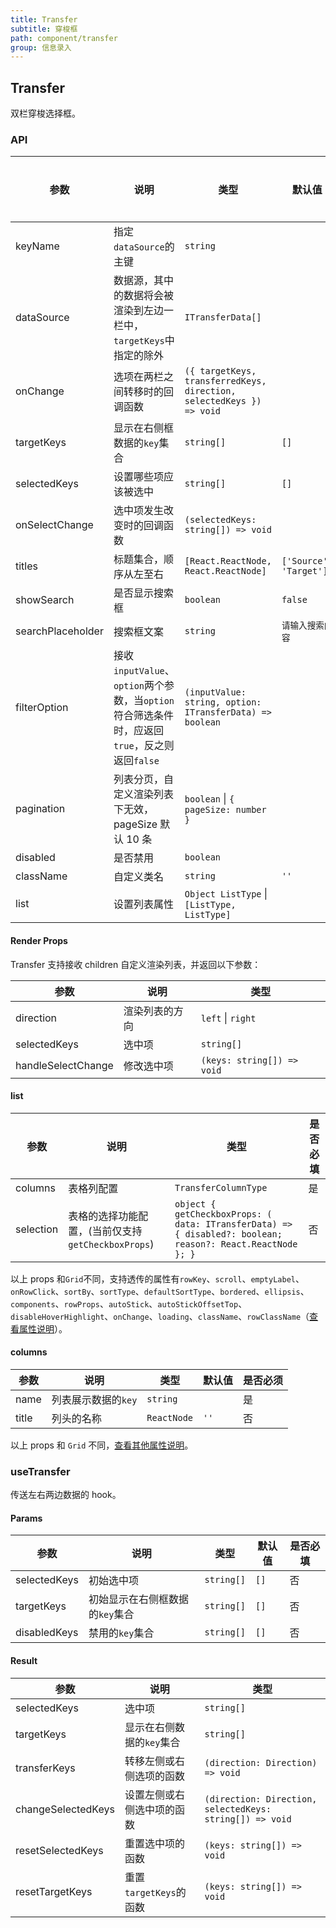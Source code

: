 ```yaml
---
title: Transfer
subtitle: 穿梭框
path: component/transfer
group: 信息录入
---
```


## Transfer

双栏穿梭选择框。

### API

| 参数              | 说明                                                                                          | 类型                                                                 | 默认值                 | 是否必填                     |
| ----------------- | --------------------------------------------------------------------------------------------- | -------------------------------------------------------------------- | ---------------------- | -------- |
| keyName           | 指定`dataSource`的主键                                                                        | `string`                                                             |                        | 是                  |
| dataSource        | 数据源，其中的数据将会被渲染到左边一栏中，`targetKeys`中指定的除外                            | `ITransferData[]`                                                    |                        | 是       |
| onChange          | 选项在两栏之间转移时的回调函数                                                                | `({ targetKeys, transferredKeys, direction, selectedKeys }) => void` |                        | 是       |
| targetKeys        | 显示在右侧框数据的`key`集合                                                                   | `string[]`                                                           | `[]`                   | 否       |
| selectedKeys      | 设置哪些项应该被选中                                                                          | `string[]`                                                           | `[]`                   | 否       |
| onSelectChange    | 选中项发生改变时的回调函数                                                                    | `(selectedKeys: string[]) => void`                                   |                        | 否       |
| titles            | 标题集合，顺序从左至右                                                                        | `[React.ReactNode, React.ReactNode]`                                 | `['Source', 'Target']` | 否       |
| showSearch        | 是否显示搜索框                                                                                | `boolean`                                                            | `false`                | 否       |
| searchPlaceholder | 搜索框文案                                                                                    | `string`                                                             | `请输入搜索内容`       | 否       |
| filterOption      | 接收`inputValue`、`option`两个参数，当`option`符合筛选条件时，应返回`true`，反之则返回`false` | `(inputValue: string, option: ITransferData) => boolean`             |                        | 否       |
| pagination        | 列表分页，自定义渲染列表下无效，pageSize 默认 10 条                                           | `boolean` \| `{ pageSize: number }`                                   |                        | 否       |
| disabled          | 是否禁用                                                                                      | `boolean`                                                            |                  | 否       |
| className         | 自定义类名                                                                                    | `string`                                                             | `''`                     | 否       |
| list              | 设置列表属性                                                                                  | `Object ListType` \| `[ListType, ListType]`                          |                        | 否       |

#### Render Props

Transfer 支持接收 children 自定义渲染列表，并返回以下参数：

| 参数               | 说明           | 类型                       |
| ------------------ | -------------- | -------------------------- |
| direction          | 渲染列表的方向 | `left` \| `right`          |
| selectedKeys       | 选中项         | `string[]`                 |  |
| handleSelectChange | 修改选中项     | `(keys: string[]) => void` |

#### list

| 参数        | 说明                                  | 类型                                                                                                         | 是否必填                     |
|-----------|-------------------------------------|------------------------------------------------------------------------------------------------------------|------|
| columns   | 表格列配置                               | `TransferColumnType`                                                                                       | 是                   |
| selection | 表格的选择功能配置，(当前仅支持`getCheckboxProps`) | `object { getCheckboxProps: ( data: ITransferData) => { disabled?: boolean; reason?: React.ReactNode }; }` | 否            |

以上 props 和`Grid`不同，支持透传的属性有`rowKey`、`scroll`、`emptyLabel`、`onRowClick`、`sortBy`、`sortType`、`defaultSortType`、`bordered`、`ellipsis`、`components`、`rowProps`、`autoStick`、`autoStickOffsetTop`、`disableHoverHighlight`、`onChange`、`loading`、`className`、`rowClassName`（[查看属性说明](https://youzan.github.io/zent/zh/component/grid#api)）。

#### columns

| 参数  | 说明                | 类型        | 默认值 | 是否必须 |
| ----- | ------------------- | ----------- | ------ | -------- |
| name  | 列表展示数据的`key` | `string`    |        | 是       |
| title | 列头的名称          | `ReactNode` | `''`     | 否       |

以上 props 和 `Grid` 不同，[查看其他属性说明](https://youzan.github.io/zent/zh/component/grid#columns)。

### useTransfer

传送左右两边数据的 hook。

#### Params

| 参数         | 说明                            | 类型       | 默认值 | 是否必填 |
| ------------ | ------------------------------- | ---------- | ------ | -------- |
| selectedKeys | 初始选中项                      | `string[]` | `[]`   | 否       |
| targetKeys   | 初始显示在右侧框数据的`key`集合 | `string[]` | `[]`   | 否       |
| disabledKeys   | 禁用的`key`集合 | `string[]` | `[]`   | 否       |

#### Result

| 参数               | 说明                       | 类型                                                     |
| ------------------ | -------------------------- | -------------------------------------------------------- |
| selectedKeys       | 选中项                     | `string[]`                                               |
| targetKeys         | 显示在右侧数据的`key`集合  | `string[]`                                               |
| transferKeys       | 转移左侧或右侧选项的函数   | `(direction: Direction) => void`                         |
| changeSelectedKeys | 设置左侧或右侧选中项的函数 | `(direction: Direction, selectedKeys: string[]) => void` |
| resetSelectedKeys  | 重置选中项的函数           | `(keys: string[]) => void`                               |
| resetTargetKeys    | 重置`targetKeys`的函数     | `(keys: string[]) => void`                               |
